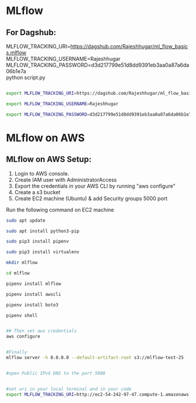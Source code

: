 # MLflow


## For Dagshub:
MLFLOW_TRACKING_URI=https://dagshub.com/Rajeshhugar/ml_flow_basics.mlflow \
MLFLOW_TRACKING_USERNAME=Rajeshhugar \
MLFLOW_TRACKING_PASSWORD=d3d217799e51d8dd9391eb3aa0a87a6da06b1e7a \
python script.py



```bash

export MLFLOW_TRACKING_URI=https://dagshub.com/Rajeshhugar/ml_flow_basics.mlflow 

export MLFLOW_TRACKING_USERNAME=Rajeshhugar  

export MLFLOW_TRACKING_PASSWORD=d3d217799e51d8dd9391eb3aa0a87a6da06b1e7a


```


# MLflow on AWS

## MLflow on AWS Setup:

1. Login to AWS console.
2. Create IAM user with AdministratorAccess
3. Export the credentials in your AWS CLI by running "aws configure"
4. Create a s3 bucket
5. Create EC2 machine (Ubuntu) & add Security groups 5000 port

Run the following command on EC2 machine
```bash
sudo apt update

sudo apt install python3-pip

sudo pip3 install pipenv

sudo pip3 install virtualenv

mkdir mlflow

cd mlflow

pipenv install mlflow

pipenv install awscli

pipenv install boto3

pipenv shell


## Then set aws credentials
aws configure


#Finally 
mlflow server -h 0.0.0.0 --default-artifact-root s3://mlflow-test-25


#open Public IPv4 DNS to the port 5000


#set uri in your local terminal and in your code 
export MLFLOW_TRACKING_URI=http://ec2-54-242-97-47.compute-1.amazonaws.com:5000/
```



